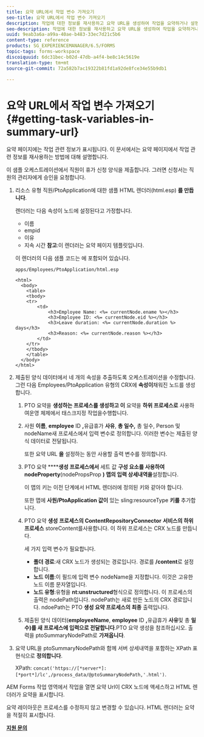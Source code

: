 ```yaml
---
title: 요약 URL에서 작업 변수 가져오기
seo-title: 요약 URL에서 작업 변수 가져오기
description: 작업에 대한 정보를 재사용하고 요약 URL을 생성하여 작업을 요약하거나 설명하는 방법
seo-description: 작업에 대한 정보를 재사용하고 요약 URL을 생성하여 작업을 요약하거나 설명하는 방법
uuid: 9eab3a6a-a99a-40ae-b483-33ec7d21c5b6
content-type: reference
products: SG_EXPERIENCEMANAGER/6.5/FORMS
topic-tags: forms-workspace
discoiquuid: 6dc31bec-b02d-47db-a4f4-be8c14c5619e
translation-type: tm+mt
source-git-commit: 72a582b7ac19322b81fd1a92de8fce34e55b9db1

---
```



# 요약 URL에서 작업 변수 가져오기 {#getting-task-variables-in-summary-url}

요약 페이지에는 작업 관련 정보가 표시됩니다. 이 문서에서는 요약 페이지에서 작업 관련 정보를 재사용하는 방법에 대해 설명합니다.

이 샘플 오케스트레이션에서 직원이 휴가 신청 양식을 제출합니다. 그러면 신청서는 직원의 관리자에게 승인을 요청합니다.

1. 리소스 유형 직원/PtoApplication에 대한 샘플 HTML 렌더러(html.esp) **를 만듭니다**.

   렌더러는 다음 속성이 노드에 설정된다고 가정합니다.

   * 이름
   * empid
   * 이유
   * 지속 시간
   **참고**:이 렌더러는 요약 페이지 템플릿입니다.

   이 렌더러의 다음 샘플 코드는 에 포함되어 있습니다.

   `apps/Employees/PtoApplication/html.esp`

   ```
   <html>
     <body>
       <table>
       <tbody>
       <tr>
           <td>
               <h3>Employee Name: <%= currentNode.ename %></h3>
               <h3>Employee ID: <%= currentNode.eid %></h3>
               <h3>Leave duration: <%= currentNode.duration %> days</h3>
               <h3>Reason: <%= currentNode.reason %></h3>
           </td>
       </tr>
       </tbody>
       </table>
     </body>
   </html>
   ```

1. 제출된 양식 데이터에서 네 개의 속성을 추출하도록 오케스트레이션을 수정합니다. 그런 다음 Employees/PtoApplication 유형의 CRX에 **속성이**&#x200B;채워진 노드를 생성합니다.

   1. PTO 요약을 **생성하는 프로세스를 생성하고 이** 요약을 **하위 프로세스로** 사용하여운영 체제에서 태스크지정 작업을수행합니다.
   1. 사원 **이름**, **employee** ID **,**&#x200B;유급휴가 **사유**, **총 일수,** 총 일수, Person 및 nodeName새 프로세스에서 입력 변수로 정의합니다. 이러한 변수는 제출된 양식 데이터로 전달됩니다.

      또한 요약 URL **을** 설정하는 동안 사용할 출력 변수를 정의합니다.

   1. PTO 요약 ******생성 프로세스에서** 세트 값 **구성 요소를 사용하여 nodeProperty**(nodePropsProp **) 맵의 입력 상세내역을**&#x200B;설정합니다.

      이 맵의 키는 이전 단계에서 HTML 렌더러에 정의된 키와 같아야 합니다.

      또한 맵에 **사원/PtoApplication 값이** 있는 sling:resourceType **키를** 추가합니다.

   1. PTO 요약 **생성** **프로세스의 ContentRepositoryConnector** **서비스의 하위 프로세스** storeContent를사용합니다. 이 하위 프로세스는 CRX 노드를 만듭니다.

      세 가지 입력 변수가 필요합니다.

      * **폴더 경로**:새 CRX 노드가 생성되는 경로입니다. 경로를 **/content**&#x200B;로 설정합니다.
      * **노드 이름**:이 필드에 입력 변수 nodeName을 지정합니다. 이것은 고유한 노드 이름 문자열입니다.
      * **노드 유형**:유형을 **nt:unstructured**&#x200B;형식으로 정의합니다. 이 프로세스의 출력은 nodePath입니다. nodePath는 새로 만든 노드의 CRX 경로입니다. ndoePath는 PTO **생성 요약 프로세스의 최종** 출력입니다.
   1. 제출된 양식 데이터(**employeeName**, **employee** ID **,**&#x200B;유급휴가 **사유**&#x200B;및 총 **일수)를 새 프로세스에 입력으로 전달합니다**.PTO 요약 생성을 참조하십시오. 출력을 ptoSummaryNodePath로 **가져옵니다**.


1. 요약 URL을 ptoSummaryNodePath와 함께 서버 상세내역을 포함하는 XPath 표현식으로 **정의합니다**.

   XPath: `concat('https://[*server*]:[*port*]/lc',/process_data/@ptoSummaryNodePath,'.html')`.

AEM Forms 작업 영역에서 작업을 열면 요약 Url이 CRX 노드에 액세스하고 HTML 렌더러가 요약을 표시합니다.

요약 레이아웃은 프로세스를 수정하지 않고 변경할 수 있습니다. HTML 렌더러는 요약을 적절히 표시합니다.

**[지원 문의](https://www.adobe.com/account/sign-in.supportportal.html)**
